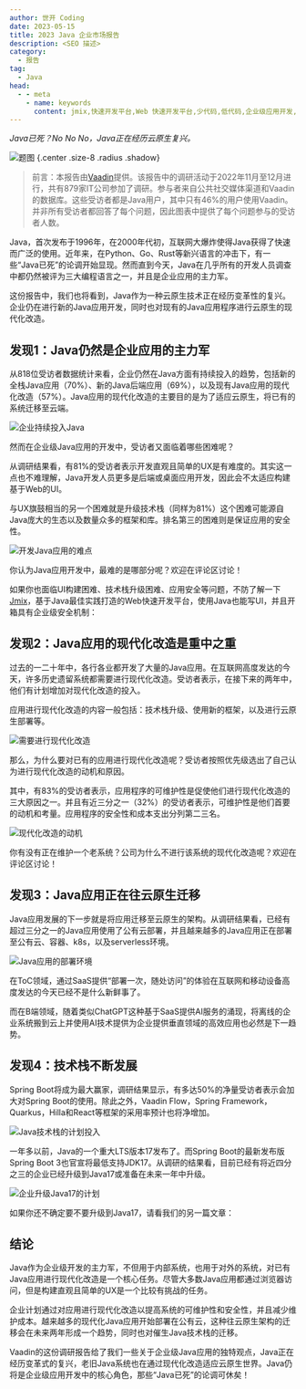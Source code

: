 ```yaml
---
author: 世开 Coding
date: 2023-05-15
title: 2023 Java 企业市场报告
description: <SEO 描述>
category:
  - 报告
tag:
  - Java
head:
  - - meta
    - name: keywords
      content: jmix,快速开发平台,Web 快速开发平台,少代码,低代码,企业级应用开发,Spring 框架
---
```


_Java已死？No No No，Java正在经历云原生复兴。_

<!-- more -->

![题图](_media/vjr_23/java_report_cover.png)  {.center .size-8 .radius .shadow}

<!-- # 大标题 -->

>前言：本报告由[Vaadin](https://vaadin.com/java-report-2023)提供。该报告中的调研活动于2022年11月至12月进行，共有879家IT公司参加了调研。参与者来自公共社交媒体渠道和Vaadin的数据库。这些受访者都是Java用户，其中只有46%的用户使用Vaadin。并非所有受访者都回答了每个问题，因此图表中提供了每个问题参与的受访者人数。

Java，首次发布于1996年，在2000年代初，互联网大爆炸使得Java获得了快速而广泛的使用。近年来，在Python、Go、Rust等新兴语言的冲击下，有一些“Java已死”的论调开始显现。然而直到今天，Java在几乎所有的开发人员调查中都仍然被评为三大编程语言之一，并且是企业应用的主力军。

这份报告中，我们也将看到，Java作为一种云原生技术正在经历变革性的复兴。企业仍在进行新的Java应用开发，同时也对现有的Java应用程序进行云原生的现代化改造。

## 发现1：Java仍然是企业应用的主力军

从818位受访者数据统计来看，企业仍然在Java方面有持续投入的趋势，包括新的全栈Java应用（70%）、新的Java后端应用（69%），以及现有Java应用的现代化改造（57%）。Java应用的现代化改造的主要目的是为了适应云原生，将已有的系统迁移至云端。

![企业持续投入Java](_media/vjr_23/chart-01.png)

然而在企业级Java应用的开发中，受访者又面临着哪些困难呢？

从调研结果看，有81%的受访者表示开发直观且简单的UX是有难度的。其实这一点也不难理解，Java开发人员更多是后端或桌面应用开发，因此会不太适应构建基于Web的UI。

与UX旗鼓相当的另一个困难就是升级技术栈（同样为81%）这个困难可能源自Java庞大的生态以及数量众多的框架和库。排名第三的困难则是保证应用的安全性。

![开发Java应用的难点](_media/vjr_23/chart-011.png)

你认为Java应用开发中，最难的是哪部分呢？欢迎在评论区讨论！

如果你也面临UI构建困难、技术栈升级困难、应用安全等问题，不防了解一下[Jmix](https://www.jmix.cn)，基于Java最佳实践打造的Web快速开发平台，使用Java也能写UI，并且开箱具有企业级安全机制：

## 发现2：Java应用的现代化改造是重中之重

过去的一二十年中，各行各业都开发了大量的Java应用。在互联网高度发达的今天，许多历史遗留系统都需要进行现代化改造。受访者表示，在接下来的两年中，他们有计划增加对现代化改造的投入。

应用进行现代化改造的内容一般包括：技术栈升级、使用新的框架，以及进行云原生部署等。

![需要进行现代化改造](_media/vjr_23/chart-02.png)

那么，为什么要对已有的应用进行现代化改造呢？受访者按照优先级选出了自己认为进行现代化改造的动机和原因。

其中，有83%的受访者表示，应用程序的可维护性是促使他们进行现代化改造的三大原因之一。并且有近三分之一（32%）的受访者表示，可维护性是他们首要的动机和考量。应用程序的安全性和成本支出分列第二三名。

![现代化改造的动机](_media/vjr_23/chart-03.png)

你有没有正在维护一个老系统？公司为什么不进行该系统的现代化改造呢？欢迎在评论区讨论！

## 发现3：Java应用正在往云原生迁移

Java应用发展的下一步就是将应用迁移至云原生的架构。从调研结果看，已经有超过三分之一的Java应用使用了公有云部署，并且越来越多的Java应用正在部署至公有云、容器、k8s，以及serverless环境。

![Java应用的部署环境](_media/vjr_23/chart-04.png)

在ToC领域，通过SaaS提供“部署一次，随处访问”的体验在互联网和移动设备高度发达的今天已经不是什么新鲜事了。

而在B端领域，随着类似ChatGPT这种基于SaaS提供AI服务的涌现，将离线的企业系统搬到云上并使用AI技术提供为企业提供垂直领域的高效应用也必然是下一趋势。

## 发现4：技术栈不断发展

Spring Boot将成为最大赢家，调研结果显示，有多达50%的净量受访者表示会加大对Spring Boot的使用。除此之外，Vaadin Flow，Spring Framework，Quarkus，Hilla和React等框架的采用率预计也将净增加。

![Java技术栈的计划投入](_media/vjr_23/chart-05.png)

一年多以前，Java的一个重大LTS版本17发布了。而Spring Boot的最新发布版Spring Boot 3也官宣将最低支持JDK17。从调研的结果看，目前已经有将近四分之三的企业已经升级到Java17或准备在未来一年中升级。

![企业升级Java17的计划](_media/vjr_23/chart-06.png)

如果你还不确定要不要升级到Java17，请看我们的另一篇文章：

## 结论

Java作为企业级开发的主力军，不但用于内部系统，也用于对外的系统，对已有Java应用进行现代化改造是一个核心任务。尽管大多数Java应用都通过浏览器访问，但是构建直观且简单的UX是一个比较有挑战的任务。

企业计划通过对应用进行现代化改造以提高系统的可维护性和安全性，并且减少维护成本。越来越多的现代化Java应用开始部署在公有云，这种往云原生架构的迁移会在未来两年形成一个趋势，同时也对催生Java技术栈的迁移。

Vaadin的这份调研报告给了我们一些关于企业级Java应用的独特观点，Java正在经历变革式的复兴，老旧Java系统也在通过现代化改造适应云原生世界。Java仍将是企业级应用开发中的核心角色，那些“Java已死”的论调可休矣！


